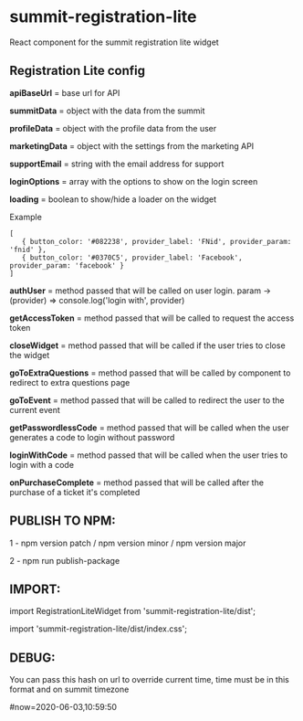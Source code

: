 # summit-registration-lite
React component for the summit registration lite widget


## Registration Lite config

   **apiBaseUrl**             = base url for API
   
   **summitData**             = object with the data from the summit
   
   **profileData**            = object with the profile data from the user
   
   **marketingData**          = object with the settings from the marketing API

   **supportEmail**           = string with the email address for support

   **loginOptions**           = array with the options to show on the login screen

   **loading**                = boolean to show/hide a loader on the widget

   Example
   
   ```
   [
      { button_color: '#082238', provider_label: 'FNid', provider_param: 'fnid' },
      { button_color: '#0370C5', provider_label: 'Facebook', provider_param: 'facebook' }
   ]
   ```

   **authUser**               = method passed that will be called on user login. param -> (provider) => console.log('login with', provider)
   
   **getAccessToken**         = method passed that will be called to request the access token
   
   **closeWidget**            = method passed that will be called if the user tries to close the widget
   
   **goToExtraQuestions**     = method passed that will be called by component to redirect to extra questions page

   **goToEvent**              = method passed that will be called to redirect the user to the current event
   
   **getPasswordlessCode**    = method passed that will be called when the user generates a code to login without password

   **loginWithCode**          = method passed that will be called when the user tries to login with a code

   **onPurchaseComplete**     = method passed that will be called after the purchase of a ticket it's completed
   
   
## PUBLISH TO NPM:

1 - npm version patch / npm version minor / npm version major

2 - npm run publish-package

## IMPORT:

import RegistrationLiteWidget from 'summit-registration-lite/dist';

import 'summit-registration-lite/dist/index.css';

## DEBUG:
You can pass this hash on url to override current time, time must be in this format and on summit timezone

\#now=2020-06-03,10:59:50